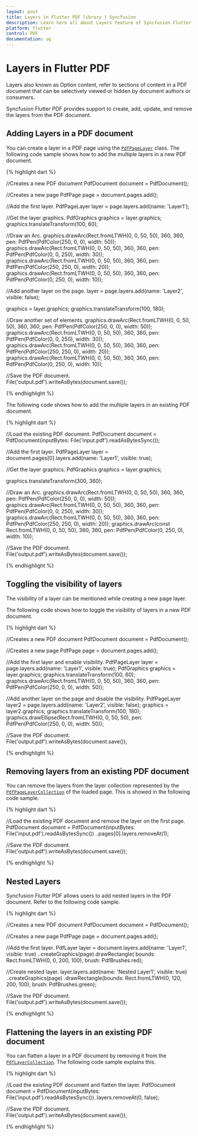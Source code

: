 ```yaml
---
layout: post
title: Layers in Flutter PDF library | Syncfusion
description: Learn here all about Layers feature of Syncfusion Flutter PDF library and more.
platform: flutter
control: PDF
documentation: ug
---
```


# Layers in Flutter PDF

Layers also known as Option content, refer to sections of content in a PDF document that can be selectively viewed or hidden by document authors or consumers.

Syncfusion Flutter PDF provides support to create, add, update, and remove the layers from the PDF document.

## Adding Layers in a PDF document

You can create a layer in a PDF page using the [`PdfPageLayer`](#) class. The following code sample shows how to add the multiple layers in a new PDF document.

{% highlight dart %}

//Creates a new PDF document
PdfDocument document = PdfDocument();

//Creates a new page
PdfPage page = document.pages.add();

//Add the first layer.
PdfPageLayer layer = page.layers.add(name: 'Layer1');

//Get the layer graphics.
PdfGraphics graphics = layer.graphics;
graphics.translateTransform(100, 60);

//Draw an Arc.
graphics.drawArc(Rect.fromLTWH(0, 0, 50, 50), 360, 360,
    pen: PdfPen(PdfColor(250, 0, 0), width: 50));
graphics.drawArc(Rect.fromLTWH(0, 0, 50, 50), 360, 360,
    pen: PdfPen(PdfColor(0, 0, 250), width: 30));
graphics.drawArc(Rect.fromLTWH(0, 0, 50, 50), 360, 360,
    pen: PdfPen(PdfColor(250, 250, 0), width: 20));
graphics.drawArc(Rect.fromLTWH(0, 0, 50, 50), 360, 360,
    pen: PdfPen(PdfColor(0, 250, 0), width: 10));

//Add another layer on the page.
layer = page.layers.add(name: 'Layer2', visible: false);

graphics = layer.graphics;
graphics.translateTransform(100, 180);

//Draw another set of elements.
graphics.drawArc(Rect.fromLTWH(0, 0, 50, 50), 360, 360,
    pen: PdfPen(PdfColor(250, 0, 0), width: 50));
graphics.drawArc(Rect.fromLTWH(0, 0, 50, 50), 360, 360,
    pen: PdfPen(PdfColor(0, 0, 250), width: 30));
graphics.drawArc(Rect.fromLTWH(0, 0, 50, 50), 360, 360,
    pen: PdfPen(PdfColor(250, 250, 0), width: 20));
graphics.drawArc(Rect.fromLTWH(0, 0, 50, 50), 360, 360,
    pen: PdfPen(PdfColor(0, 250, 0), width: 10));

//Save the PDF document.
File('output.pdf').writeAsBytes(document.save());

{% endhighlight %}

The following code shows how to add the multiple layers in an existing PDF document.

{% highlight dart %}

//Load the existing PDF document.
PdfDocument document =
    PdfDocument(inputBytes: File('input.pdf').readAsBytesSync());

//Add the first layer.
PdfPageLayer layer =
    document.pages[0].layers.add(name: 'Layer1', visible: true);

//Get the layer graphics.
PdfGraphics graphics = layer.graphics;

graphics.translateTransform(300, 360);

//Draw an Arc.
graphics.drawArc(Rect.fromLTWH(0, 0, 50, 50), 360, 360,
    pen: PdfPen(PdfColor(250, 0, 0), width: 50));
graphics.drawArc(Rect.fromLTWH(0, 0, 50, 50), 360, 360,
    pen: PdfPen(PdfColor(0, 0, 250), width: 30));
graphics.drawArc(Rect.fromLTWH(0, 0, 50, 50), 360, 360,
    pen: PdfPen(PdfColor(250, 250, 0), width: 20));
graphics.drawArc(const Rect.fromLTWH(0, 0, 50, 50), 360, 360,
    pen: PdfPen(PdfColor(0, 250, 0), width: 10));

//Save the PDF document.
File('output.pdf').writeAsBytes(document.save());

{% endhighlight %}

## Toggling the visibility of layers

The visibility of a layer can be mentioned while creating a new page layer.

The following code shows how to toggle the visibility of layers in a new PDF document.

{% highlight dart %}

//Creates a new PDF document
PdfDocument document = PdfDocument();

//Creates a new page
PdfPage page = document.pages.add();

//Add the first layer and enable visibility.
PdfPageLayer layer = page.layers.add(name: 'Layer1', visible: true);
PdfGraphics graphics = layer.graphics;
graphics.translateTransform(100, 60);
graphics.drawArc(Rect.fromLTWH(0, 0, 50, 50), 360, 360,
    pen: PdfPen(PdfColor(250, 0, 0), width: 50));

//Add another layer on the page and disable the visibility.
PdfPageLayer layer2 = page.layers.add(name: 'Layer2', visible: false);
graphics = layer2.graphics;
graphics.translateTransform(100, 180);
graphics.drawEllipse(Rect.fromLTWH(0, 0, 50, 50),
    pen: PdfPen(PdfColor(250, 0, 0), width: 50));

//Save the PDF document.
File('output.pdf').writeAsBytes(document.save());

{% endhighlight %}

## Removing layers from an existing PDF document

You can remove the layers from the layer collection represented by the [`PdfPageLayerCollection`](#) of the loaded page. This is showed in the following code sample.

{% highlight dart %}

//Load the existing PDF document and remove the layer on the first page.
PdfDocument document =
    PdfDocument(inputBytes: File('input.pdf').readAsBytesSync())
      ..pages[0].layers.removeAt(1);

//Save the PDF document.
File('output.pdf').writeAsBytes(document.save());

{% endhighlight %}

## Nested Layers

Syncfusion Flutter PDF allows users to add nested layers in the PDF document. Refer to the following code sample.

{% highlight dart %}

//Creates a new PDF document
PdfDocument document = PdfDocument();

//Creates a new page
PdfPage page = document.pages.add();

//Add the first layer.
PdfLayer layer = document.layers.add(name: 'Layer1', visible: true)
  ..createGraphics(page).drawRectangle(
      bounds: Rect.fromLTWH(0, 0, 200, 100), brush: PdfBrushes.red);

//Create nested layer.
layer.layers.add(name: 'Nested Layer1', visible: true)
  ..createGraphics(page)
      .drawRectangle(bounds: Rect.fromLTWH(0, 120, 200, 100), brush: PdfBrushes.green);

//Save the PDF document.
File('output.pdf').writeAsBytes(document.save());

{% endhighlight %}

## Flattening the layers in an existing PDF document

You can flatten a layer in a PDF document by removing it from the [`PdfLayerCollection`](#). The following code sample explains this.

{% highlight dart %}

//Load the existing PDF document and flatten the layer.
PdfDocument document =
    PdfDocument(inputBytes: File('input.pdf').readAsBytesSync())..layers.removeAt(0, false);

//Save the PDF document.
File('output.pdf').writeAsBytes(document.save());


{% endhighlight %}
